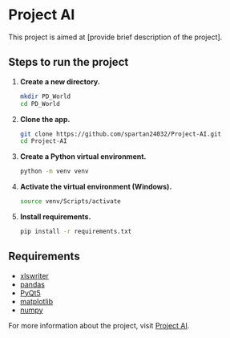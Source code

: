 # Project AI

This project is aimed at [provide brief description of the project].

## Steps to run the project

1. **Create a new directory.**

    ```bash
    mkdir PD_World
    cd PD_World
    ```

2. **Clone the app.**

    ```bash
    git clone https://github.com/spartan24032/Project-AI.git
    cd Project-AI
    ```

3. **Create a Python virtual environment.**

    ```bash
    python -m venv venv
    ```

4. **Activate the virtual environment (Windows).**

    ```bash
    source venv/Scripts/activate
    ```

5. **Install requirements.**

    ```bash
    pip install -r requirements.txt
    ```

## Requirements

- [xlswriter](https://pypi.org/project/XlsxWriter/)
- [pandas](https://pandas.pydata.org/)
- [PyQt5](https://pypi.org/project/PyQt5/)
- [matplotlib](https://matplotlib.org/)
- [numpy](https://numpy.org/)

For more information about the project, visit [Project AI](https://github.com/spartan24032/Project-AI).
